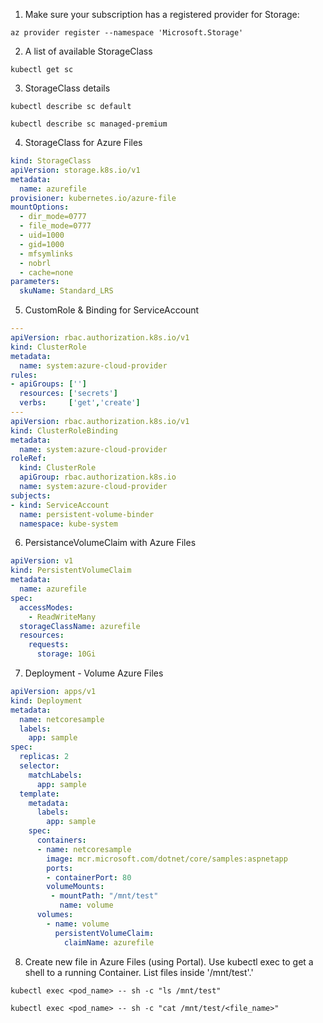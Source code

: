 
1. Make sure your subscription has a registered provider for Storage:
```
az provider register --namespace 'Microsoft.Storage'
```

2. A list of available StorageClass
```
kubectl get sc
```

3. StorageClass details 
```
kubectl describe sc default
```
```
kubectl describe sc managed-premium
```

4. StorageClass for Azure Files  
```yaml
kind: StorageClass
apiVersion: storage.k8s.io/v1
metadata:
  name: azurefile
provisioner: kubernetes.io/azure-file
mountOptions:
  - dir_mode=0777
  - file_mode=0777
  - uid=1000
  - gid=1000
  - mfsymlinks
  - nobrl
  - cache=none
parameters:
  skuName: Standard_LRS
  ```
5. CustomRole & Binding for ServiceAccount  
```yaml
---
apiVersion: rbac.authorization.k8s.io/v1
kind: ClusterRole
metadata:
  name: system:azure-cloud-provider
rules:
- apiGroups: ['']
  resources: ['secrets']
  verbs:     ['get','create']
---
apiVersion: rbac.authorization.k8s.io/v1
kind: ClusterRoleBinding
metadata:
  name: system:azure-cloud-provider
roleRef:
  kind: ClusterRole
  apiGroup: rbac.authorization.k8s.io
  name: system:azure-cloud-provider
subjects:
- kind: ServiceAccount
  name: persistent-volume-binder
  namespace: kube-system
```

6. PersistanceVolumeClaim with Azure Files  
```yaml
apiVersion: v1
kind: PersistentVolumeClaim
metadata:
  name: azurefile
spec:
  accessModes:
    - ReadWriteMany
  storageClassName: azurefile
  resources:
    requests:
      storage: 10Gi
```

7. Deployment - Volume Azure Files  
```yaml
apiVersion: apps/v1
kind: Deployment
metadata:
  name: netcoresample
  labels:
    app: sample
spec:
  replicas: 2
  selector:
    matchLabels:
      app: sample
  template:
    metadata:
      labels:
        app: sample
    spec:
      containers:
      - name: netcoresample
        image: mcr.microsoft.com/dotnet/core/samples:aspnetapp
        ports:
        - containerPort: 80
        volumeMounts:
         - mountPath: "/mnt/test"
           name: volume
      volumes:
        - name: volume
          persistentVolumeClaim:
            claimName: azurefile
```

8. Create new file in Azure Files (using Portal).
Use kubectl exec to get a shell to a running Container.
List files inside '/mnt/test'.'

  ```shell
  kubectl exec <pod_name> -- sh -c "ls /mnt/test"
  ```

  ```shell
  kubectl exec <pod_name> -- sh -c "cat /mnt/test/<file_name>"
  ```
